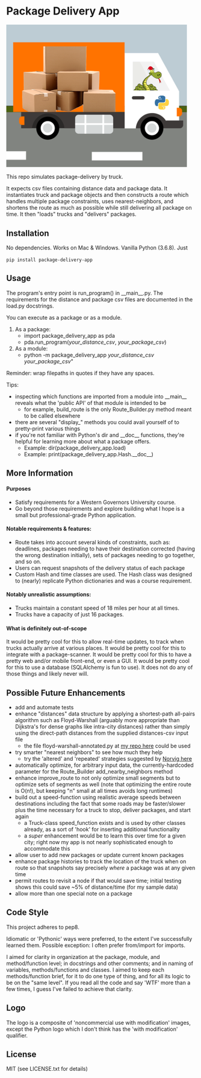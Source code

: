 # Package Delivery App
<img src="package_delivery_app/project_logo.png" alt="app logo" width="480">

This repo simulates package-delivery by truck. 

It expects csv files containing distance data and package data. It instantiates truck and package objects and then constructs a route which handles multiple package constraints, uses nearest-neighbors, and shortens the route as much as possible while still delivering all package on time. It then "loads" trucks and "delivers" packages.

## Installation
No dependencies. Works on Mac & Windows. Vanilla Python (3.6.8). Just

`pip install package-delivery-app`

## Usage
The program's entry point is run_program() in \_\_main\_\_.py. The requirements for the distance and package csv files are documented in the load.py docstrings.

You can execute as a package or as a module. 
1. As a package:
   - import package_delivery_app as pda
   - pda.run_program(_your_distance_csv_, _your_package_csv_)
2. As a module: 
   - python -m package_delivery_app _your_distance_csv_ _your_package_csv_"

Reminder: wrap filepaths in quotes if they have any spaces.

Tips: 
 - inspecting which functions are imported from a module into \_\_main\_\_ reveals what the 'public API' of that module is intended to be 
    - for example, build_route is the only Route_Builder.py method meant to be called elsewhere
  - there are several "display_" methods you could avail yourself of to pretty-print various things
  - if you're not familiar with Python's dir and \_\_doc\_\_ functions, they're helpful for learning more about what a package offers. 
    - Example: dir(package_delivery_app.load)
    - Example: print(package_delivery_app.Hash.\_\_doc\_\_)

## More Information
#### Purposes
 - Satisfy requirements for a Western Governors University course.
 - Go beyond those requirements and explore building what I hope is a small but professional-grade Python application.

#### Notable requirements & features:
- Route takes into account several kinds of constraints, such as: deadlines, packages needing to have their destination corrected (having the wrong destination initially), sets of packages needing to go together, and so on.
- Users can request snapshots of the delivery status of each package
- Custom Hash and time classes are used. The Hash class was designed to (nearly) replicate Python dictionaries and was a course requirement.

#### Notably unrealistic assumptions:
- Trucks maintain a constant speed of 18 miles per hour at all times.
- Trucks have a capacity of just 16 packages.

#### What is definitely out-of-scope
It would be pretty cool for this to allow real-time updates, to track when trucks actually arrive at various places. It would be pretty cool for this to integrate with a package-scanner. It would be pretty cool for this to have a pretty web and/or mobile front-end, or even a GUI. It would be pretty cool for this to use a database (SQLAlchemy is fun to use). It does not do any of those things and likely never will.

## Possible Future Enhancements
- add and automate tests
- enhance "distances" data structure by applying a shortest-path all-pairs algorithm such as Floyd-Warshall (arguably more appropriate than Dijkstra's for dense graphs like intra-city distances) rather than simply using the direct-path distances from the supplied distances-csv input file
  - the file floyd-warshall-annotated.py at [my repo here](https://github.com/adamisom/python-odds-and-ends) could be used
- try smarter "nearest neighbors" to see how much they help 
  - try the 'altered' and 'repeated' strategies suggested by [Norvig here](https://nbviewer.jupyter.org/url/norvig.com/ipython/TSP.ipynb)
- automatically optimize, for arbitrary input data, the currently-hardcoded parameter for the Route_Builder add_nearby_neighbors method 
- enhance improve_route to not only optimize small segments but to optimize sets of segments as well (note that optimizing the entire route is O(n!), but keeping "n" small at all times avoids long runtimes)
- build out a speed-function using realistic average speeds between destinations including the fact that some roads may be faster/slower plus the time necessary for a truck to stop, deliver packages, and start again
  - a Truck-class speed_function exists and is used by other classes already, as a sort of 'hook' for inserting additional functionality
  - a _super_ enhancement would be to learn this over time for a given city; right now my app is not nearly sophisticated enough to accommodate this
- allow user to add new packages or update current known packages
- enhance package histories to track the location of the truck when on route so that snapshots say precisely _where_ a package was at any given time
- permit routes to revisit a node if that would save time; initial testing shows this could save ~5% of distance/time (for my sample data)
- allow more than one special note on a package

## Code Style
This project adheres to pep8.

Idiomatic or 'Pythonic' ways were preferred, to the extent I've successfully learned them. Possible exception: I often prefer from/import for imports.

I aimed for clarity in organization at the package, module, and method/function level; in docstrings and other comments; and in naming of variables, methods/functions and classes. I aimed to keep each methods/function brief, for it to do one type of thing, and for all its logic to be on the "same level". If you read all the code and say 'WTF' more than a few times, I guess I've failed to achieve that clarity.

## Logo
The logo is a composite of 'noncommercial use with modification' images, except the Python logo which I don't think has the 'with modification' qualifier.

## License
MIT (see LICENSE.txt for details)